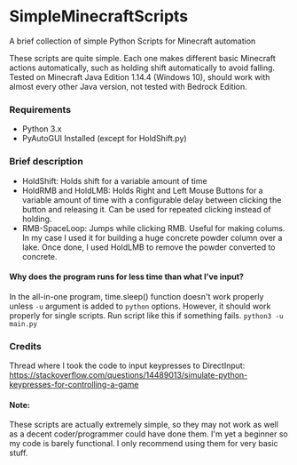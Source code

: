 # SimpleMinecraftScripts
A brief collection of simple Python Scripts for Minecraft automation

These scripts are quite simple. Each one makes different basic Minecraft actions automatically, such as holding shift automatically to avoid falling. Tested on Minecraft Java Edition 1.14.4 (Windows 10), should work with almost every other Java version, not tested with Bedrock Edition. 

### Requirements
  - Python 3.x
  - PyAutoGUI Installed (except for HoldShift.py)

### Brief description
  - HoldShift: Holds shift for a variable amount of time
  - HoldRMB and HoldLMB: Holds Right and Left Mouse Buttons for a variable amount of time with a configurable delay between clicking the button and releasing it. Can be used for repeated clicking instead of holding.
  - RMB-SpaceLoop: Jumps while clicking RMB. Useful for making colums. In my case I used it for building a huge concrete powder column over a lake. Once done, I used HoldLMB to remove the powder converted to concrete.

#### Why does the program runs for less time than what I've input?
In the all-in-one program, time.sleep() function doesn't work properly unless `-u` argument is added to `python` options. However, it should work properly for single scripts. Run script like this if something fails.
`python3 -u main.py`

### Credits
Thread where I took the code to input keypresses to DirectInput: https://stackoverflow.com/questions/14489013/simulate-python-keypresses-for-controlling-a-game
  
#### Note: 
These scripts are actually extremely simple, so they may not work as well as a decent coder/programmer could have done them. I'm yet a beginner so my code is barely functional. I only recommend using them for very basic stuff.
